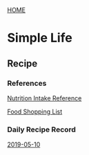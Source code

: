 [HOME](https://tane-rs.github.io)

# Simple Life

## Recipe

### References
[Nutrition Intake Reference](recipe/reference.md)

[Food Shopping List](recipe/shoplist.md)

### Daily Recipe Record
[2019-05-10](recipe/2019-05-10.md)